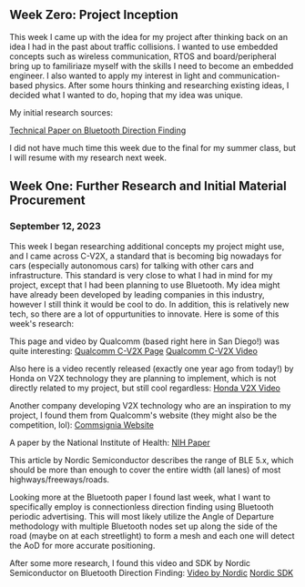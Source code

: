 ## Week Zero: Project Inception

This week I came up with the idea for my project after thinking back on an idea I had in the past about traffic collisions. I wanted to use embedded concepts such as wireless communication, RTOS and board/peripheral bring up to familiriaze myself with the skills I need to become an embedded engineer. I also wanted to apply my interest in light and communication-based physics. After some hours thinking and researching existing ideas, I decided what I wanted to do, hoping that my idea was unique.

My initial research sources:

[Technical Paper on Bluetooth Direction Finding](https://www.bluetooth.com/bluetooth-resources/bluetooth-direction-finding/) 

I did not have much time this week due to the final for my summer class, but I will resume with my research next week.

## Week One: Further Research and Initial Material Procurement

### September 12, 2023
This week I began researching additional concepts my project might use, and I came across C-V2X, a standard that is becoming big nowadays for cars (especially autonomous cars) for talking with other cars and infrastructure. This standard is very close to what I had in mind for my project, except that I had been planning to use Bluetooth. My idea might have already been developed by leading companies in this industry, however I still think it would be cool to do. In addition, this is relatively new tech, so there are a lot of oppurtunities to innovate. Here is some of this week's research:

This page and video by Qualcomm (based right here in San Diego!) was quite interesting: 
[Qualcomm C-V2X Page](https://www.qualcomm.com/products/automotive/c-v2x)
[Qualcomm C-V2X Video](https://players.brightcove.net/1414329538001/BJv5wEFt_default/index.html?videoId=6248950719001)

Also here is a video recently released (exactly one year ago from today!) by Honda on V2X technology they are planning to implement, which is not directly related to my project, but still cool regardless:
[Honda V2X Video](https://www.youtube.com/watch?v=d17_rVID1fE)

Another company developing V2X technology who are an inspiration to my project, I found them from Qualcomm's website (they might also be the competition, lol): 
[Commsignia Website](https://www.commsignia.com/products/rsu/)

A paper by the National Institute of Health:
[NIH Paper](https://www.ncbi.nlm.nih.gov/pmc/articles/PMC7865993/)

This article by Nordic Semiconductor describes the range of BLE 5.x, which should be more than enough to cover the entire width (all lanes) of most highways/freeways/roads.

Looking more at the Bluetooth paper I found last week, what I want to specifically employ is connectionless direction finding using Bluetooth periodic advertising. This will most likely utilize the Angle of Departure methodology with multiple Bluetooth nodes set up along the side of the road (maybe on at each streetlight) to form a mesh and each one will detect the AoD for more accurate positioning.

After some more research, I found this video and SDK by Nordic Semiconductor on Bluetooth Direction Finding:
[Video by Nordic](https://youtube.com/watch?v=AtS6HsrUgZQ&feature=shared)
[Nordic SDK](https://github.com/nrfconnect/sdk-nrf/tree/main/samples/bluetooth/direction_finding_connectionless_rx)